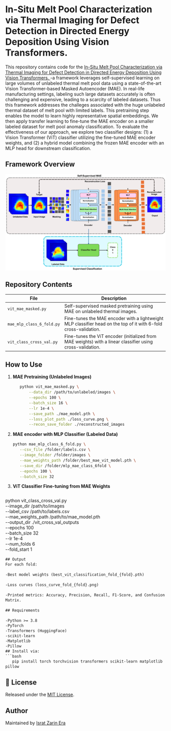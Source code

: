 # In-Situ Melt Pool Characterization via Thermal Imaging for Defect Detection in Directed Energy Deposition Using Vision Transformers. 

This repository contains code for the [In-Situ Melt Pool Characterization via Thermal Imaging for Defect Detection in Directed Energy Deposition Using Vision Transformers. 
](https://doi.org/10.1016/j.jmapro.2025.03.123)-a framework leverages self-supervised learning on large volumes of unlabeled thermal melt pool data using a state-of-the-art Vision Transformer-based Masked Autoencoder (MAE). In real-life manufacturing settings,
labeling such large datasets accurately is often challenging and expensive, leading to a scarcity of labeled datasets. Thus this framework addresses the challeges associated with the huge unlabeled thermal dataset of melt pool with limited labels. This pretraining step enables the model to learn highly representative spatial embeddings. We then apply transfer learning to fine-tune the MAE encoder on a smaller labeled dataset for melt pool anomaly classification. To evaluate the effectiveness of our approach, we explore two classifier designs: (1) a Vision Transformer (ViT) classifier utilizing the fine-tuned MAE encoder weights, and (2) a hybrid model combining the frozen MAE encoder with an MLP head for downstream classification.

##  Framework Overview
![The proposed framework](image/mae_encoder.png)

##  Repository Contents

| File | Description |
|------|-------------|
| `vit_mae_masked.py` | Self-supervised masked pretraining using MAE on unlabeled thermal images. |
| `mae_mlp_class_6_fold.py` | Fine-tunes the MAE encoder with a lightweight MLP classifier head on the top of it with 6-fold cross-validation.|
| `vit_class_cross_val.py ` | Fine-tunes the ViT encoder (initialized from MAE weights) with a linear classifier using cross-validation. |

##  How to Use

1. **MAE Pretraining (Unlabeled Images)**

   ```bash
      python vit_mae_masked.py \
          --data_dir /path/to/unlabeled/images \
          --epochs 100 \
          --batch_size 16 \
          --lr 1e-4 \
          --save_path ./mae_model.pth \
          --loss_plot_path ./loss_curve.png \
          --recon_save_folder ./reconstructed_images
   ```

2. **MAE encoder with MLP Classifier (Labeled Data)**

   ```bash
   python mae_mlp_class_6_fold.py \
      --csv_file /folder/labels.csv \
      --image_folder /folder/images \
      --mae_weights_path /folder/best_mae_vit_model.pth \
      --save_dir /folder/mlp_mae_class_6fold \
      --epochs 100 \
      --batch_size 32
   ```

3. **ViT Classifier Fine-tuning from MAE Weights**

   ```bash
  python vit_class_cross_val.py \
      --image_dir /path/to/images \
      --label_csv /path/to/labels.csv \
      --mae_weights_path /path/to/mae_model.pth \
      --output_dir ./vit_cross_val_outputs \
      --epochs 100 \
      --batch_size 32 \
      --lr 1e-4 \
      --num_folds 6 \
      --fold_start 1
   ```
## Output 
For each fold:

-Best model weights (best_vit_classification_fold_{fold}.pth)

-Loss curves (loss_curve_fold_{fold}.png)

-Printed metrics: Accuracy, Precision, Recall, F1-Score, and Confusion Matrix.

## Requirements

-Python >= 3.8
-PyTorch
-Transformers (HuggingFace)
-scikit-learn
-Matplotlib
-Pillow
## Install via:
 ```bash
      pip install torch torchvision transformers scikit-learn matplotlib pillow
   ```


## 📄 License

Released under the [MIT License](LICENSE).

##  Author

Maintained by [Israt Zarin Era](https://github.com/IE0005)
